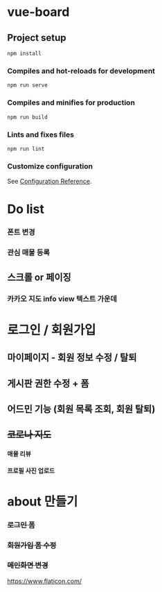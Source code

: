 # vue-board

## Project setup

```
npm install
```

### Compiles and hot-reloads for development

```
npm run serve
```

### Compiles and minifies for production

```
npm run build
```

### Lints and fixes files

```
npm run lint
```

### Customize configuration

See [Configuration Reference](https://cli.vuejs.org/config/).

# Do list

### 폰트 변경

### 관심 매물 등록

## 스크롤 or 페이징

### 카카오 지도 info view 텍스트 가운데

# 로그인 / 회원가입

## 마이페이지 - 회원 정보 수정 / 탈퇴

## 게시판 권한 수정 + 폼

## 어드민 기능 (회원 목록 조회, 회원 탈퇴)

## ~~코로나 지도~~

#### 매물 리뷰

#### 프로필 사진 업로드

# about 만들기

### ~~로그인 폼~~

### ~~회원가입 폼 수정~~

### ~~메인화면 변경~~

https://www.flaticon.com/
